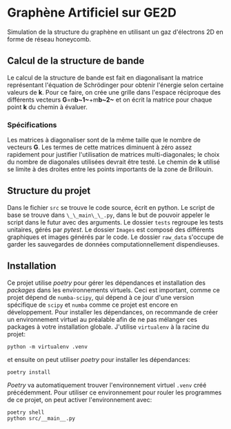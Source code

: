 # Graphène Artificiel sur GE2D
Simulation de la structure du graphène en utilisant un gaz d'électrons 2D en forme de réseau honeycomb.

## Calcul de la structure de bande
Le calcul de la structure de bande est fait en diagonalisant la matrice représentant l'équation de Schrödinger
pour obtenir l'énergie selon certaine valeurs de **k**. Pour ce faire, on crée une grille dans l'espace réciproque
des différents vecteurs **G**=n**b~1~**+m**b~2~** et on écrit la matrice pour chaque point **k** du chemin à évaluer.
### Spécifications
Les matrices à diagonaliser sont de la même taille que le nombre de vecteurs **G**. Les termes de cette matrices diminuent
à zéro assez rapidement pour justifier l'utilisation de matrices multi-diagonales; le choix du nombre de diagonales utilisées
devrait être testé. Le chemin de **k** utilisé se limite à des droites entre les points importants de la zone de Brillouin.

## Structure du projet
Dans le fichier `src` se trouve le code source, écrit en python. Le script de base se trouve dans `\_\_main\_\_.py`, dans le
but de pouvoir appeler le script dans le futur avec des arguments. Le dossier `tests` regroupe les tests unitaires, gérés par
_pytest_. Le dossier `Images` est composé des différents graphiques et images générés par le code. Le dossier `raw_data` s'occupe
de garder les sauvegardes de données computationnellement dispendieuses.

## Installation
Ce projet utilise _poetry_ pour gérer les dépendances et installation des _packages_ dans les environnements virtuels. Ceci
est important, comme ce projet dépend de `numba-scipy`, qui dépend à ce jour d'une version spécifique de `scipy` et `numba`
comme ce projet est encore en développement. Pour installer les dépendances, on recommande de créer un environnement virtuel
au préalable afin de ne pas mélanger ces packages à votre installation globale. J'utilise `virtualenv` à la racine du projet:
```
python -m virtualenv .venv
```
et ensuite on peut utiliser _poetry_ pour installer les dépendances:
```
poetry install
```
_Poetry_ va automatiquement trouver l'environnement virtuel `.venv` créé précédemment. Pour utiliser ce environnement pour rouler
les programmes de ce projet, on peut activer l'environnement avec:
```
poetry shell
python src/__main__.py
```
